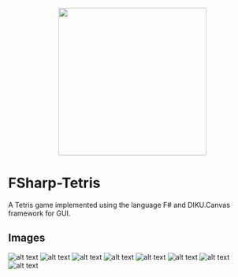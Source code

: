 <p align="center">
  <img src="assets/logo.jpg" height="300" />
</p>

# FSharp-Tetris
A Tetris game implemented using the language F# and DIKU.Canvas framework for GUI.

## Images

![alt text](https://github.com/simonsejse/FSharp-Tetris/blob/main/previews/1.PNG "Logo Title Text 1")
![alt text](https://github.com/simonsejse/FSharp-Tetris/blob/main/previews/2.PNG "Logo Title Text 1")
![alt text](https://github.com/simonsejse/FSharp-Tetris/blob/main/previews/3.PNG "Logo Title Text 1")
![alt text](https://github.com/simonsejse/FSharp-Tetris/blob/main/previews/4.PNG "Logo Title Text 1")
![alt text](https://github.com/simonsejse/FSharp-Tetris/blob/main/previews/5.PNG "Logo Title Text 1")
![alt text](https://github.com/simonsejse/FSharp-Tetris/blob/main/previews/6.PNG "Logo Title Text 1")
![alt text](https://github.com/simonsejse/FSharp-Tetris/blob/main/previews/7.PNG "Logo Title Text 1")
![alt text](https://github.com/simonsejse/FSharp-Tetris/blob/main/previews/8.PNG "Logo Title Text 1")
